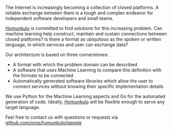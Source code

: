 The Internet is increasingly becoming a collection of closed platforms. A reliable exchange between them is a tough and complex endeavor for independent software developers and small teams.

<a href="https://github.com/homunkulo" title="Homunkulo GitHub" target="_blank">Homunkulo</a> is committed to find solutions for this increasing problem. Can machine learning help construct, maintain and sustain connections between closed platforms? Is there a format as ubiquitous as the spoken or written language, in which services and user can exchange data?

Our architecture is based on three cornerstones:
- A format with which the problem domain can be described
- A software that uses Machine Learning to compare this definition with the formats to be connected
- Automatically generated software libraries which allow the user to connect services without knowing their specific implementation details

We use Python for the Machine Learning aspects and Go for the automated generation of code. Ideally, <a href="https://github.com/homunkulo" title="Homunkulo GitHub" target="_blank">Homunkulo</a> will be flexible enough to serve any target language.

Feel free to contact us with questions or requests via <a href="https://github.com/orgs/homunkulo/people" title="Homunkulo GitHub" target="_blank">github.com/orgs/homunkulo/people</a>

